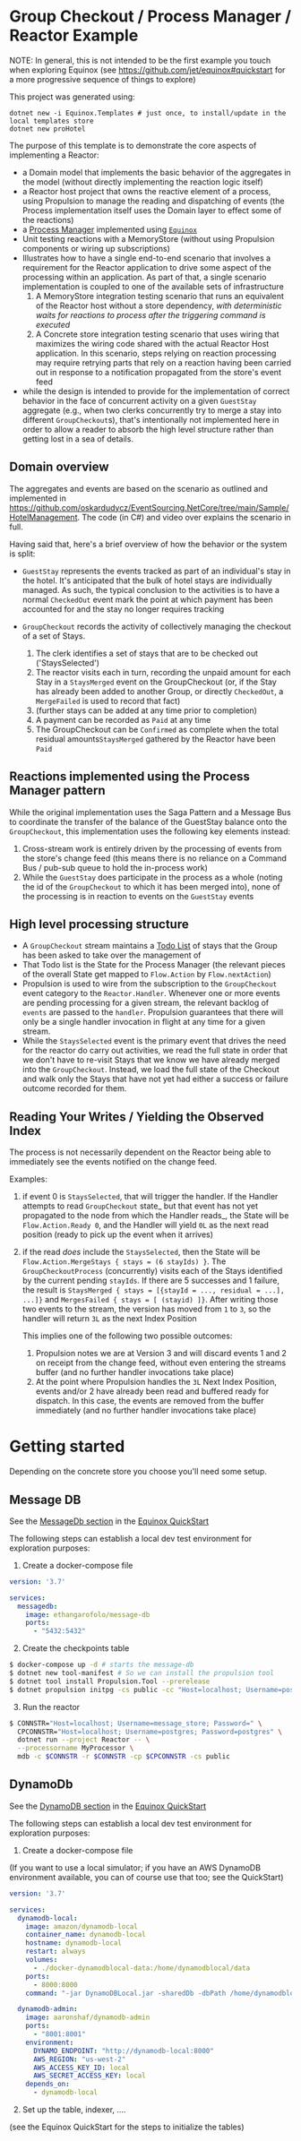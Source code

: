 # Group Checkout / Process Manager / Reactor Example

NOTE: In general, this is not intended to be the first example you touch
when exploring Equinox (see https://github.com/jet/equinox#quickstart for a
more progressive sequence of things to explore)

This project was generated using:

    dotnet new -i Equinox.Templates # just once, to install/update in the local templates store
    dotnet new proHotel

The purpose of this template is to demonstrate the core aspects of implementing
a Reactor:
- a Domain model that implements the basic behavior of the aggregates in the
  model (without directly implementing the reaction logic itself)
- a Reactor host project that owns the reactive element of a process, using
  Propulsion to manage the reading and dispatching of events (the Process
  implementation itself uses the Domain layer to effect some of the reactions)
- a [Process Manager](https://www.enterpriseintegrationpatterns.com/patterns/messaging/ProcessManager.html)
  implemented using [`Equinox`](https://github.com/jet/equinox)
- Unit testing reactions with a MemoryStore (without using Propulsion
  components or wiring up subscriptions)
- Illustrates how to have a single end-to-end scenario that involves a
  requirement for the Reactor application to drive some aspect of the processing
  within an application. As part of that, a single scenario implementation is
  coupled to one of the available sets of infrastructure
    1. A MemoryStore integration testing scenario that runs an equivalent of
       the Reactor host without a store dependency, _with deterministic waits
       for reactions to process after the triggering command is executed_
    2. A Concrete store integration testing scenario that uses wiring that
       maximizes the wiring code shared with the actual Reactor Host
       application. In this scenario, steps relying on reaction processing may
       require retrying parts that rely on a reaction having been carried out
       in response to a notification propagated from the store's event feed
- while the design is intended to provide for the implementation of correct
  behavior in the face of concurrent activity on a given `GuestStay`
  aggregate (e.g., when two clerks concurrently try to merge a stay into
  different `GroupCheckout`s), that's intentionally not implemented here
  in order to allow a reader to absorb the high level structure rather than
  getting lost in a sea of details.

## Domain overview

The aggregates and events are based on the scenario as outlined and implemented in
https://github.com/oskardudycz/EventSourcing.NetCore/tree/main/Sample/HotelManagement.
The code (in C#) and video over explains the scenario in full.

Having said that, here's a brief overview of how the behavior or the system is split:

- `GuestStay` represents the events tracked as part of an individual's stay in
  the hotel. It's anticipated that the bulk of hotel stays are individually
  managed. As such, the typical conclusion to the activities is to have a
  normal `CheckedOut` event mark the point at which payment has been accounted
  for and the stay no longer requires tracking

- `GroupCheckout` records the activity of collectively managing the checkout of
  a set of Stays.

  1. The clerk identifies a set of stays that are to be checked out
     ('StaysSelected')
  2. The reactor visits each in turn, recording the unpaid amount for each Stay
     in a `StaysMerged` event on the GroupCheckout (or, if the Stay has already
     been added to another Group, or directly `CheckedOut`, a `MergeFailed` is
     used to record that fact)
  3. (further stays can be added at any time prior to completion)
  4. A payment can be recorded as `Paid` at any time
  5. The GroupCheckout can be `Confirmed` as complete when the total residual
     amounts`StaysMerged` gathered by the Reactor have been `Paid`

## Reactions implemented using the Process Manager pattern

While the original implementation uses the Saga Pattern and a Message Bus to
coordinate the transfer of the balance of the GuestStay balance onto the
`GroupCheckout`, this implementation uses the following key elements instead:

1. Cross-stream work is entirely driven by the processing of events from the
   store's change feed (this means there is no reliance on a Command Bus /
   pub-sub queue to hold the in-process work)
2. While the `GuestStay` does participate in the process as a whole (noting
   the id of the `GroupCheckout` to which it has been merged into), none of
   the processing is in reaction to events on the `GuestStay` events

## High level processing structure

- A `GroupCheckout` stream maintains a [Todo List](https://blog.bittacklr.be/the-to-do-list-pattern.html)
  of stays that the Group has been asked to take over the management of
- That Todo list is the State for the Process Manager (the relevant pieces of
  the overall State get mapped to `Flow.Action` by `Flow.nextAction`)
- Propulsion is used to wire from the subscription to the `GroupCheckout` event
  category to the `Reactor.Handler`. Whenever one or more events are pending
  processing for a given stream, the relevant backlog of `events` are passed
  to the `handler`. Propulsion guarantees that there will only be a single
  handler invocation in flight at any time for a given stream.
- While the `StaysSelected` event is the primary event that drives the need for
  the reactor do carry out activities, we read the full state in order that we
  don't have to re-visit Stays that we know we have already merged into the
  `GroupCheckout`. Instead, we load the full state of the Checkout and walk
  only the Stays that have not yet had either a success or failure outcome
  recorded for them.

## Reading Your Writes / Yielding the Observed Index

The process is not necessarily dependent on the Reactor being able to
immediately see the events notified on the change feed.

Examples:
1. if event 0 is `StaysSelected`, that will trigger the handler. If the
   Handler attempts to read `GroupCheckout` state_ but that event has not yet
   propagated to the node from which the Handler reads_, the State will be
   `Flow.Action.Ready 0`, and the Handler will yield `0L` as the next read position
   (ready to pick up the event when it arrives)

2. if the read _does_ include the `StaysSelected`, then the State will be
   `Flow.Action.MergeStays { stays = (6 stayIds) }`. The
   `GroupCheckoutProcess` (concurrently) visits each of the Stays identified
   by the current pending `stayIds`. If there are 5 successes and 1 failure,
   the result is `StaysMerged { stays = [{stayId = ..., residual = ...], ...]}`
   and `MergesFailed { stays = [ (stayid) ]}`. After writing those two events
   to the stream, the version has moved from `1` to `3`, so the handler will
   return `3L` as the next Index Position

   This implies one of the following two possible outcomes:
   
   1. Propulsion notes we are at Version 3 and will
      discard events 1 and 2 on receipt from the change feed, without
      even entering the streams buffer (and no further handler invocations
      take place)
   2. At the point where Propulsion handles the `3L` Next Index Position, events
      and/or 2 have already been read and buffered ready for dispatch. In
      this case, the events are removed from the buffer immediately (and no
      further handler invocations take place)

# Getting started

Depending on the concrete store you choose you'll need some setup.

## Message DB

See the [MessageDb section](https://github.com/jet/equinox#use-messagedb) in
the [Equinox QuickStart](https://github.com/jet/equinox#quickstart)

The following steps can establish a local dev test environment for exploration purposes:

1. Create a docker-compose file

```yaml
version: '3.7'

services:
  messagedb:
    image: ethangarofolo/message-db
    ports:
      - "5432:5432"
```

2. Create the checkpoints table

```sh
$ docker-compose up -d # starts the message-db
$ dotnet new tool-manifest # So we can install the propulsion tool
$ dotnet tool install Propulsion.Tool --prerelease
$ dotnet propulsion initpg -cs public -cc "Host=localhost; Username=postgres; Password=postgres" # creates the checkpoint table
```

3. Run the reactor

```sh
$ CONNSTR="Host=localhost; Username=message_store; Password=" \
  CPCONNSTR="Host=localhost; Username=postgres; Password=postgres" \
  dotnet run --project Reactor -- \
  --processorname MyProcessor \
  mdb -c $CONNSTR -r $CONNSTR -cp $CPCONNSTR -cs public
```

## DynamoDb

See the [DynamoDB section](https://github.com/jet/equinox#use-amazon-dynamodb)
in the [Equinox QuickStart](https://github.com/jet/equinox#quickstart)

The following steps can establish a local dev test environment for exploration purposes:

1. Create a docker-compose file

(If you want to use a local simulator;
if you have an AWS DynamoDB environment available, you can of course use that too;
see the QuickStart)

```yaml
version: '3.7'

services:
  dynamodb-local:
    image: amazon/dynamodb-local
    container_name: dynamodb-local
    hostname: dynamodb-local
    restart: always
    volumes:
      - ./docker-dynamodblocal-data:/home/dynamodblocal/data
    ports:
      - 8000:8000
    command: "-jar DynamoDBLocal.jar -sharedDb -dbPath /home/dynamodblocal/data/"

  dynamodb-admin:
    image: aaronshaf/dynamodb-admin
    ports:
      - "8001:8001"
    environment:
      DYNAMO_ENDPOINT: "http://dynamodb-local:8000"
      AWS_REGION: "us-west-2"
      AWS_ACCESS_KEY_ID: local
      AWS_SECRET_ACCESS_KEY: local
    depends_on:
      - dynamodb-local
```

2. Set up the table, indexer, ....

(see the Equinox QuickStart for the steps to initialize the tables)
